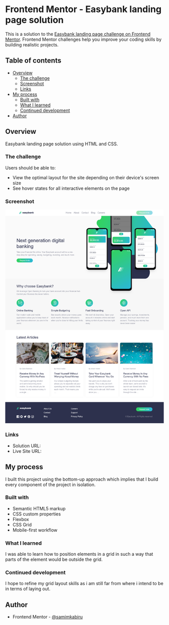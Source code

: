 # Frontend Mentor - Easybank landing page solution

This is a solution to the [Easybank landing page challenge on Frontend Mentor](https://www.frontendmentor.io/challenges/easybank-landing-page-WaUhkoDN). Frontend Mentor challenges help you improve your coding skills by building realistic projects.

## Table of contents

- [Overview](#overview)
  - [The challenge](#the-challenge)
  - [Screenshot](#screenshot)
  - [Links](#links)
- [My process](#my-process)
  - [Built with](#built-with)
  - [What I learned](#what-i-learned)
  - [Continued development](#continued-development)
- [Author](#author)

## Overview

Easybank landing page solution using HTML and CSS.

### The challenge

Users should be able to:

- View the optimal layout for the site depending on their device's screen size
- See hover states for all interactive elements on the page

### Screenshot

![](images/Screenshot.png)

### Links

- Solution URL: [](https://github.com/samimkabiru/EasyBank.git)
- Live Site URL: [](https://bankeasily.vercel.app)

## My process

I built this project using the bottom-up approach which implies that I build every component of the project in isolation.

### Built with

- Semantic HTML5 markup
- CSS custom properties
- Flexbox
- CSS Grid
- Mobile-first workflow

### What I learned

I was able to learn how to position elements in a grid in such a way that parts of the element would be outside the grid.

### Continued development

I hope to refine my grid layout skills as i am still far from where i intend to be in terms of laying out.

## Author

- Frontend Mentor - [@samimkabiru](https://www.frontendmentor.io/profile/samimkabiru)
